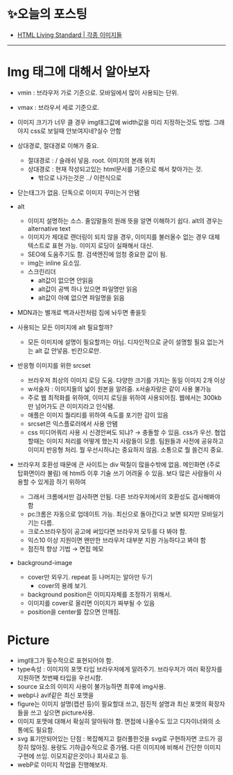 # ✨오늘의 포스팅
- [HTML Living Standard | 각종 이미지들 ](https://ryungom.tistory.com/78)
 ---
 # Img 태그에 대해서 알아보자
- vmin : 브라우저 가로 기준으로. 모바일에서 많이 사용되는 단위.
- vmax : 브라우서 세로 기준으로.
- 이미지 크기가 너무 클 경우 img태그값에 width값을 미리 지정하는것도 방법. 그래야지 css로 보일때 안보여지네?실수 안함
-   상대경로, 절대경로 이해가 중요.
    -   절대경로 : / 슬래쉬 넣음. root. 이미지의 본래 위치
    -   상대경로 : 현재 작성되고있는 html문서를 기준으로 해서 찾아가는 것.
        -   밖으로 나가는것은 ../ 이런식으로
  -   닫는태그가 없음. 단독으로 이미지 꾸미는거 안됌
  -   alt
      -   이미지 설명하는 소스. 줄임말들의 원래 뜻을 알면 이해하기 쉽다. alt의 경우는 alternative text
      -   이미지가 제대로 랜더링이 되지 않을 경우, 이미지를 불러올수 없는 경우 대체 텍스트로 표현 가능. 이미지 로딩이 실패해서 대신.
      -   SEO에 도움주기도 함. 검색엔진에 엄청 중요한 값이 됨.
      -   img는 inline 요소임.
      -   스크린리더
          -   alt값이 없으면 안읽음
          -   alt값이 공백 하나 있으면 파일명만 읽음
          -   alt값이 아예 없으면 파일명을 읽음
  -   MDN과는 별개로 백과사전처럼 집에 놔두면 좋을듯
  -   사용되는 모든 이미지에 alt 필요할까?
      -   모든 이미지에 설명이 필요할까는 아님. 디자인적으로 굳이 설명할 필요 없는거는 alt 값 안넣음. 빈칸으로만.
  -   반응형 이미지를 위한 srcset
      -   브라우저 최상의 이미지 로딩 도움. 다양한 크기를 가지는 동일 이미지 2개 이상
      -   w서술자 : 이미지들의 넓이 원본을 알려줌. x서술자랑은 같이 사용 불가능
      -   주로 웹 최적화를 위하여, 이미지 로딩을 위하여 사용되어짐. 웹에서는 300kb만 넘어가도 큰 이미지라고 인식됌.
      -   애플은 이미지 퀄리티를 위하여 속도를 포기한 감이 있음
      -   srcset은 익스플로러에서 사용 안됌
      -   css 미디어쿼리 사용 시 신경안써도 되냐? → 충돌할 수 있음. css가 우선. 협업할때는 이미지 처리를 어떻게 했는지 사람들이 모름. 팀원들과 사전에 공유하고 이미지 반응형 처리. 뭘 우선시하냐는 중요하지 않음. 소통으로 뭘 쓸건지 중요.

-   브라우저 호환성 때문에 큰 사이트는 div 떡칠이 많을수밖에 없음. 메인화면 (주로 탑화면이라 불림) 에 html5 이후 기술 쓰기 어려울 수 있음. 보다 많은 사람들이 사용할 수 있게끔 하기 위하여
    -   그래서 크롬에서만 검사하면 안됨. 다른 브라우저에서의 호환성도 검사해봐야함
    -   pc크롬은 자동으로 업데이트 가능. 최신으로 돌아간다고 보면 되지만 모바일기기는 다름.
    -   크로스브라우징이 공고에 써있다면 브라우저 모두를 다 봐야 함.
    -   익스10 이상 지원이면 왠만한 브라우저 대부분 지원 가능하다고 봐야 함
    -   점진적 향상 기법 → 면접 메모
- background-image
    - cover만 외우기. repeat 등 나머지는 알아만 두기
        - cover의 용례 보기.
    - background position은 이미지자체를 조정하기 위해서.
    - 이미지를 cover로 올리면 이미지가 짜부될 수 있음
    - position을 center를 잡으면 안깨짐.

# Picture
  -   img태그가 필수적으로 표현되어야 함.
  -   type속성 : 이미지의 포맷 타입 브라우저에게 알려주기. 브라우저가 여러 확장자를 지원하면 첫번째 타입을 우선시함.
  -   source 요소의 이미지 사용이 불가능하면 최후에 img사용.
  -   webp나 avif같은 최신 포맷을
  -   figure는 이미지 설명(캡션 등)이 필요할대 쓰고, 점진적 설명과 최신 포맷의 확장자들을 쓰고 싶으면 picture사용.
-   이미지 포맷에 대해서 확실히 알아둬야 함. 면접에 나올수도 있고 디자이너와의 소통에도 필요함.
  -   svg 표기안되어있는 단점 : 복잡해지고 컬러풀한것을 svg로 구현하자면 코드가 굉장히 많아짐. 용량도 기하급수적으로 증가됌. 다른 이미지에 비해서 간단한 이미지 구현에 쓰임. 이모지같은것이나 회사로고 등.
  -   webP로 이미지 작업을 진행해보자.
